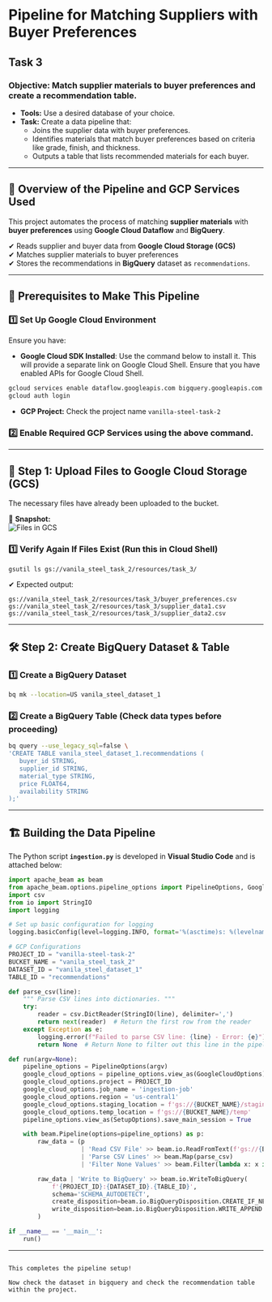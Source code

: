 # Pipeline for Matching Suppliers with Buyer Preferences

## **Task 3**
### **Objective:** Match supplier materials to buyer preferences and create a recommendation table.
- **Tools:** Use a desired database of your choice.
- **Task:** Create a data pipeline that:
  - Joins the supplier data with buyer preferences.
  - Identifies materials that match buyer preferences based on criteria like grade, finish, and thickness.
  - Outputs a table that lists recommended materials for each buyer.

---

## 📌 **Overview of the Pipeline and GCP Services Used**
This project automates the process of matching **supplier materials** with **buyer preferences** using **Google Cloud Dataflow** and **BigQuery**.

✔ Reads supplier and buyer data from **Google Cloud Storage (GCS)**  
✔ Matches supplier materials to buyer preferences  
✔ Stores the recommendations in **BigQuery** dataset as `recommendations`.  

---

## 🚀 **Prerequisites to Make This Pipeline**
### **1️⃣ Set Up Google Cloud Environment**
Ensure you have:
- **Google Cloud SDK Installed**: Use the command below to install it. This will provide a separate link on Google Cloud Shell. Ensure that you have enabled APIs for Google Cloud Shell.
```sh
gcloud services enable dataflow.googleapis.com bigquery.googleapis.com storage.googleapis.com
gcloud auth login
```
- **GCP Project:** Check the project name `vanilla-steel-task-2`

### **2️⃣ Enable Required GCP Services** using the above command.

---

## 🔄 **Step 1: Upload Files to Google Cloud Storage (GCS)**
The necessary files have already been uploaded to the bucket.

📸 **Snapshot:**  
![Files in GCS](https://github.com/user-attachments/assets/fd4fabfc-9618-4c21-8505-89c862d066ba)

### **1️⃣ Verify Again If Files Exist** (Run this in Cloud Shell)
```sh
gsutil ls gs://vanila_steel_task_2/resources/task_3/
```
✔ Expected output:
```
gs://vanila_steel_task_2/resources/task_3/buyer_preferences.csv
gs://vanila_steel_task_2/resources/task_3/supplier_data1.csv
gs://vanila_steel_task_2/resources/task_3/supplier_data2.csv
```

---

## 🛠 **Step 2: Create BigQuery Dataset & Table**
### **1️⃣ Create a BigQuery Dataset**
```sh
bq mk --location=US vanila_steel_dataset_1
```

### **2️⃣ Create a BigQuery Table** (Check data types before proceeding)
```sh
bq query --use_legacy_sql=false \
'CREATE TABLE vanila_steel_dataset_1.recommendations (
   buyer_id STRING,
   supplier_id STRING,
   material_type STRING,
   price FLOAT64,
   availability STRING
);'
```

---

## 🏗 **Building the Data Pipeline**
The Python script **`ingestion.py`** is developed in **Visual Studio Code** and is attached below:

```python
import apache_beam as beam
from apache_beam.options.pipeline_options import PipelineOptions, GoogleCloudOptions, SetupOptions
import csv
from io import StringIO
import logging

# Set up basic configuration for logging
logging.basicConfig(level=logging.INFO, format='%(asctime)s: %(levelname)s: %(message)s')

# GCP Configurations
PROJECT_ID = "vanilla-steel-task-2"
BUCKET_NAME = "vanila_steel_task_2"
DATASET_ID = "vanila_steel_dataset_1"
TABLE_ID = "recommendations"

def parse_csv(line):
    """ Parse CSV lines into dictionaries. """
    try:
        reader = csv.DictReader(StringIO(line), delimiter=',')
        return next(reader)  # Return the first row from the reader
    except Exception as e:
        logging.error(f"Failed to parse CSV line: {line} - Error: {e}")
        return None  # Return None to filter out this line in the pipeline

def run(argv=None):
    pipeline_options = PipelineOptions(argv)
    google_cloud_options = pipeline_options.view_as(GoogleCloudOptions)
    google_cloud_options.project = PROJECT_ID
    google_cloud_options.job_name = 'ingestion-job'
    google_cloud_options.region = 'us-central1'
    google_cloud_options.staging_location = f'gs://{BUCKET_NAME}/staging'
    google_cloud_options.temp_location = f'gs://{BUCKET_NAME}/temp'
    pipeline_options.view_as(SetupOptions).save_main_session = True

    with beam.Pipeline(options=pipeline_options) as p:
        raw_data = (p
                    | 'Read CSV File' >> beam.io.ReadFromText(f'gs://{BUCKET_NAME}/resources/task_3/data.csv')
                    | 'Parse CSV Lines' >> beam.Map(parse_csv)
                    | 'Filter None Values' >> beam.Filter(lambda x: x is not None))

        raw_data | 'Write to BigQuery' >> beam.io.WriteToBigQuery(
            f'{PROJECT_ID}:{DATASET_ID}.{TABLE_ID}',
            schema='SCHEMA_AUTODETECT',
            create_disposition=beam.io.BigQueryDisposition.CREATE_IF_NEEDED,
            write_disposition=beam.io.BigQueryDisposition.WRITE_APPEND
        )

if __name__ == '__main__':
    run()

```

---

```

This completes the pipeline setup!

Now check the dataset in bigquery and check the recommendation table within the project.
